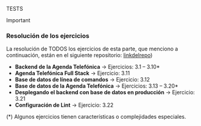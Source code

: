 TESTS
> [!IMPORTANT]
> ### Resolución de los ejercicios 
> La resolución de TODOS los ejercicios de esta parte, que menciono a continuación, están en el siguiente repositorio: [linkdelrepo](https://classroom.google.com))
> 
> - **Backend de la Agenda Telefónica** → Ejercicios: 3.1 – 3.10*  
> - **Agenda Telefónica Full Stack** → Ejercicio: 3.11  
> - **Base de datos de línea de comandos** → Ejercicio: 3.12  
> - **Base de datos de la Agenda Telefónica** → Ejercicios: 3.13 – 3.20*  
> - **Desplegando el backend con base de datos en producción** → Ejercicio: 3.21  
> - **Configuración de Lint** → Ejercicio: 3.22  
> 
> (*) Algunos ejercicios tienen características o complejidades especiales.
